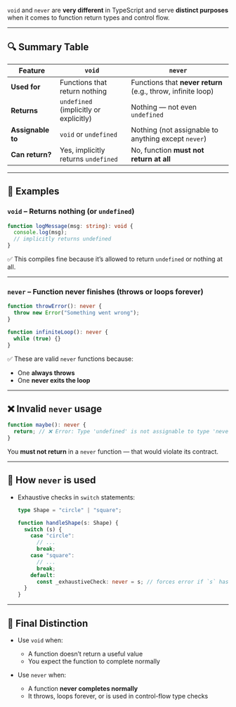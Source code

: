 `void` and `never` are **very different** in TypeScript and serve **distinct purposes** when it comes to function return types and control flow.

---

## 🔍 Summary Table

| Feature             | `void`                                 | `never`                                         |
|---------------------|------------------------------------------|--------------------------------------------------|
| **Used for**        | Functions that return nothing            | Functions that **never return** (e.g., throw, infinite loop) |
| **Returns**         | `undefined` (implicitly or explicitly)   | Nothing — not even `undefined`                  |
| **Assignable to**   | `void` or `undefined`                   | Nothing (not assignable to anything except `never`) |
| **Can return?**     | Yes, implicitly returns `undefined`     | No, function **must not return at all**         |

---

## 🧪 Examples

### `void` – Returns nothing (or `undefined`)
```ts
function logMessage(msg: string): void {
  console.log(msg);
  // implicitly returns undefined
}
```

✅ This compiles fine because it’s allowed to return `undefined` or nothing at all.

---

### `never` – Function **never** finishes (throws or loops forever)
```ts
function throwError(): never {
  throw new Error("Something went wrong");
}

function infiniteLoop(): never {
  while (true) {}
}
```

✅ These are valid `never` functions because:
- One **always throws**
- One **never exits the loop**

---

## ❌ Invalid `never` usage

```ts
function maybe(): never {
  return; // ❌ Error: Type 'undefined' is not assignable to type 'never'
}
```

You **must not return** in a `never` function — that would violate its contract.

---

## 🤯 How `never` is used

- Exhaustive checks in `switch` statements:
  ```ts
  type Shape = "circle" | "square";

  function handleShape(s: Shape) {
    switch (s) {
      case "circle":
        // ...
        break;
      case "square":
        // ...
        break;
      default:
        const _exhaustiveCheck: never = s; // forces error if `s` has unexpected value
    }
  }
  ```

---

## 🧠 Final Distinction

- Use `void` when:
  - A function doesn’t return a useful value
  - You expect the function to complete normally

- Use `never` when:
  - A function **never completes normally**
  - It throws, loops forever, or is used in control-flow type checks

